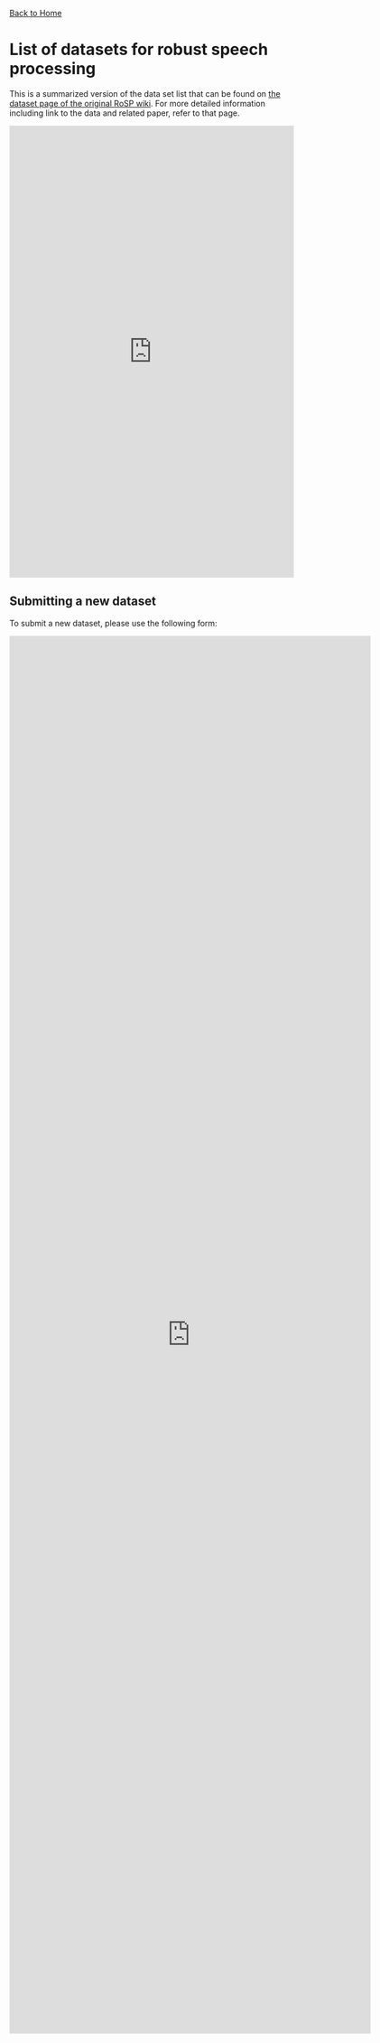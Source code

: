 [Back to Home](/index.md)

# List of datasets for robust speech processing 


This is a summarized version of the data set list that can be found on [the dataset page of the original RoSP wiki](https://wiki.inria.fr/rosp/Datasets).
For more detailed information including link to the data and related paper, refer to that page.

<iframe src="https://script.google.com/macros/s/AKfycbwbGSU8TvahcTEkXpHpdICU9YHCyHbKwn2KkeWcP9hsjV5CIGw2uhkgVKk6Xi6NO8oUzQ/exec" 
height="800" width="100%" frameBorder="0"></iframe>


## Submitting a new dataset

To submit a new dataset, please use the following form:

<!-- <iframe src="https://script.google.com/macros/s/AKfycbzQcBYOyjDJh3U3HijedXClUfLgajavmlNDOQXgvjhiqWqdR5MRuEg7a8UtVjOEqu86/exec" 
height="400" width="80%" frameBorder="0"></iframe> -->

<iframe src="https://docs.google.com/forms/d/e/1FAIpQLSdEzHRwo5KX4lqLqO-LX8gVu8Ajk34XLh1AvsFm4RrRHvPIug/viewform?embedded=true" width="640" height="2474" frameborder="0" marginheight="0" marginwidth="0">Loading…</iframe>

